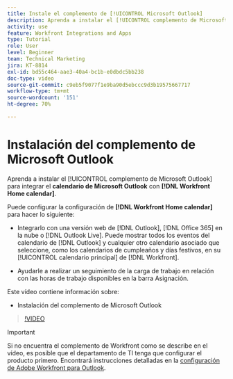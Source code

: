 ```yaml
---
title: Instale el complemento de [!UICONTROL Microsoft Outlook]
description: Aprenda a instalar el [!UICONTROL complemento de Microsoft Outlook] para integrar el calendario de Microsoft Outlook con el calendario de Inicio de Workfront.
activity: use
feature: Workfront Integrations and Apps
type: Tutorial
role: User
level: Beginner
team: Technical Marketing
jira: KT-8814
exl-id: bd55c464-aae3-40a4-bc1b-e0dbdc5bb238
doc-type: video
source-git-commit: c9eb5f9077f1e9ba90d5ebccc9d3b19575667717
workflow-type: tm+mt
source-wordcount: '151'
ht-degree: 70%

---
```


# Instalación del complemento de Microsoft Outlook

Aprenda a instalar el [!UICONTROL complemento de Microsoft Outlook] para integrar el **calendario de Microsoft Outlook** con **[!DNL Workfront Home calendar]**.

Puede configurar la configuración de **[!DNL Workfront Home calendar]** para hacer lo siguiente:

* Integrarlo con una versión web de [!DNL Outlook], [!DNL Office 365] en la nube o [!DNL Outlook Live]. Puede mostrar todos los eventos del calendario de [!DNL Outlook] y cualquier otro calendario asociado que seleccione, como los calendarios de cumpleaños y días festivos, en su [!UICONTROL calendario principal] de [!DNL Workfront].

* Ayudarle a realizar un seguimiento de la carga de trabajo en relación con las horas de trabajo disponibles en la barra Asignación.


Este vídeo contiene información sobre:

* Instalación del complemento de Microsoft Outlook

>[!VIDEO](https://video.tv.adobe.com/v/335115/?quality=12&learn=on&enablevpops)

>[!IMPORTANT]
>
>Si no encuentra el complemento de Workfront como se describe en el vídeo, es posible que el departamento de TI tenga que configurar el producto primero. Encontrará instrucciones detalladas en la [configuración de Adobe Workfront para Outlook](https://experienceleague.adobe.com/docs/workfront/using/adobe-workfront-integrations/workfront-for-outlook/set-up-workfront-for-outlook.html?lang=es).

